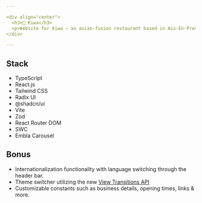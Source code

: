 ```yaml
---

<div align="center">
  <h3>🍥 Kiwa</h3>
  <p>Website for Kiwa — an asian-fusion restaurant based in Aix-En-Provence.</p>
</div>

---
```


## Stack
- TypeScript
- React.js
- Tailwind CSS
- Radix UI
- @shadcn/ui
- Vite
- Zod
- React Router DOM
- SWC
- Embla Carousel

## Bonus
- Internationalization functionality with language switching through the header bar.
- Theme switcher utilizing the new [View Transitions API](https://developer.mozilla.org/en-US/docs/Web/API/View_Transitions_API)
- Customizable constants such as business details, opening times, links & more.
